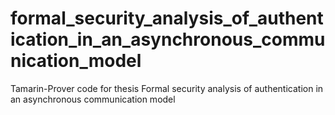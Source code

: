 # formal_security_analysis_of_authentication_in_an_asynchronous_communication_model
Tamarin-Prover code for thesis Formal security analysis of authentication in an asynchronous communication model
